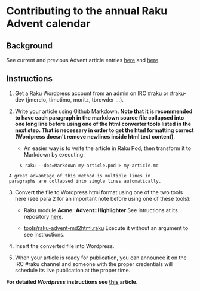 # Contributing to the annual Raku Advent calendar

## Background

See current and previous Advent article entries
[here](https://perl6advent.wordpress.com/) and [here](https://raku-advent.blog).

## Instructions

1. Get a Raku Wordpress account from an admin on IRC #raku or #raku-dev
   (jmerelo, timotimo, moritz, tbrowder ...).

2. Write your article using Github Markdown.  **Note that it is
   recommended to have each paragraph in the markdown source file
   collapsed into one long line before using one of the html converter
   tools listed in the next step.  That is necessary in order to get
   the html formatting correct (Wordpress doesn't remove newlines
   inside html text content)**.

   * An easier way is to write the article in Raku Pod, then transform
     it to Markdown by executing:

~~~
     $ raku --doc=Markdown my-article.pod > my-article.md
~~~ 

     A great advantage of this method is multiple lines in
     paragraphs are collapsed into single lines automatically.

3. Convert the file to Wordpress html format using one of the two
   tools here (see para 2 for an important note before using one of
   these tools):

   * Raku module **Acme::Advent::Highlighter** See intructions at its
     repository [here](https://github.com/raku-community-modules/Acme-Advent-Highlighter).

   * [tools/raku-advent-md2html.raku](tools/raku-advent-md2html.raku) Execute it
     without an argument to see instructions.

4. Insert the converted file into Wordpress.

5. When your article is ready for publication, you can announce it
   on the IRC \#raku channel and someone with the proper credentials
   will schedule its live publication at the proper time.

**For detailed *Wordpress* instructions see
  [this](https://wordpress.org/support/article/writing-posts)
  article.**
